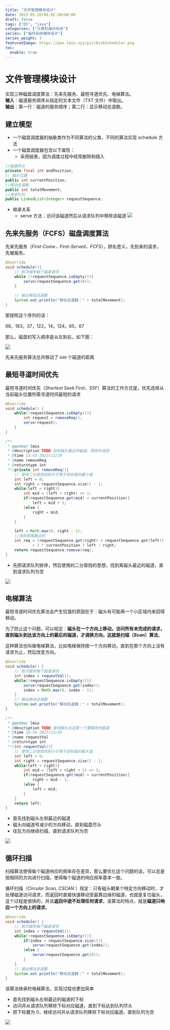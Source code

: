 ```yaml
---
title: "文件管理模块设计"
date: 2023-05-26T06:02:28+08:00
draft: false
tags: ["OS", "java"]
categories: ["计算机操作系统"]
series: ["操作系统模块设计"]
series_weight: 3
featuredImage: https://pan.lmio.xyz/pic/DiskScheduler.png
toc:
  enable: true
---
```


# 文件管理模块设计

实现三种磁盘调度算法：先来先服务、最短寻道优先、电梯算法。  
**输入**：磁道服务顺序从指定的文本文件（TXT 文件）中取出。  
**输出**：第一行：磁道的服务顺序；第二行：显示移动总道数。  

## 建立模型

- 一个磁盘调度器的抽象类作为不同算法的父类，不同的算法实现 schedule 方法  
- 一个磁盘调度器包含以下属性：
	- 采用链表，因为调度过程中经常删除和插入
```java
//磁盘终点  
private final int endPosition;  
// 磁头位置  
public int currentPosition;  
//移动总道数  
public int totalMovement;  
//请求队列  
public LinkedList<Integer> requestSequence;
```

  
- 继承关系
	- serve 方法：访问该磁道然后从请求队列中移除该磁道
![](https://pan.lmio.xyz/pic/DiskScheduler.png)
## 先来先服务（FCFS）磁盘调度算法
先来先服务（_First-Come，First-Served，FCFS_），顾名思义，先到来的请求，先被服务。


```java
@Override  
void schedule(){  
    // 依次服务每个磁道请求  
    while (!requestSequence.isEmpty()){  
        serve(requestSequence.get(0));  
    }  
  
    // 输出移动总道数  
    System.out.println("移动总道数：" + totalMovement);  
}
```

那按照这个序列的话：

98，183，37，122，14，124，65，67

那么，磁盘的写入顺序是从左到右，如下图：

![](https://pan.lmio.xyz/pic/51c7f2cc573d05408c9edfb1e7b557fe.png)

先来先服务算法总共移动了 `640` 个磁道的距离


## 最短寻道时间优先

最短寻道时间优先（_Shortest Seek First，SSF_）算法的工作方式是，优先选择从当前磁头位置所需寻道时间最短的请求

```java
@Override  
void schedule() {  
    while(!requestSequence.isEmpty()){  
        int request = removeReq();  
        serve(request);  
    }  
}  
  
/**  
 * @author lmio  
 * @description TODO 找到磁头最近的磁道，移除并返回  
 * @time 15:43 2022/12/29  
 * @name removeReq  
 * @returntype int  
 **/private int removeReq(){  
    // 使用二分查找找到大于等于目标值的最小值  
    int left = 0;  
    int right = requestSequence.size() - 1;  
    while(left < right){  
        int mid = (left + right) >> 1;  
        if(requestSequence.get(mid) < currentPosition){  
            left = mid + 1;  
        }else {  
            right = mid;  
        }  
    }  
  
    left = Math.max(0, right - 1);  
    //找到距离最近的  
    int req = (requestSequence.get(right) + requestSequence.get(left))  
            > 2 * currentPosition ? left : right;  
    return requestSequence.remove(req);  
}
```

- 先把请求队列排序，然后使用的二分查找的思想，找到离磁头最近的磁道，直到请求队列为空


![](https://pan.lmio.xyz/pic/434952e2850d7dfb28989945452abcca.png)

## 电梯算法

最短寻道时间优先算法会产生饥饿的原因在于：磁头有可能再一个小区域内来回得移动。

为了防止这个问题，可以规定：**磁头在一个方向上移动，访问所有未完成的请求，直到磁头到达该方向上的最后的磁道，才调换方向，这就是扫描（_Scan_）算法**。

这种算法也叫做电梯算法，比如电梯保持按一个方向移动，直到在那个方向上没有请求为止，然后改变方向。

```java
@Override  
void schedule() {  
    // 依次服务每个磁道请求  
    int index = requestVal();  
    while(!requestSequence.isEmpty()){  
        serve(requestSequence.get(index));  
        index = Math.max(0, index - 1);  
    }  
    // 输出移动总道数  
    System.out.println("移动总道数：" + totalMovement);  
}  
  
/**  
 * @author lmio  
 * @description TODO 查找磁头右边第一个要服务的磁道  
 * @time 16:54 2022/12/29  
 * @name requestVal  
 * @returntype int  
 **/int requestVal(){  
    // 使用二分查找找到小与等于目标值的最大值  
    int left = 0;  
    int right = requestSequence.size() - 1;  
    while(left < right){  
        int mid = (left + right + 1) >> 1;  
        if(requestSequence.get(mid) > currentPosition){  
            right = mid - 1;  
        }else {  
            left = mid;  
        }  
    }  
    return left;  
}

```

- 首先找到磁头左侧最近的磁道
- 磁头向磁道号减少的方向移动，直到磁盘尽头
- 往反方向继续扫描，直到请求队列为空


![](https://pan.lmio.xyz/pic/1c81d5a1f74d221f3bb8a5de278a032b.png)


## 循环扫描

扫描算法使得每个磁道响应的频率存在差异，那么要优化这个问题的话，可以总是按相同的方向进行扫描，使得每个磁道的响应频率基本一致。

循环扫描（_Circular Scan, CSCAN_ ）规定：只有磁头朝某个特定方向移动时，才处理磁道访问请求，而返回时直接快速移动至最靠边缘的磁道，也就是复位磁头，这个过程是很快的，并且**返回中途不处理任何请求**，该算法的特点，就是**磁道只响应一个方向上的请求**。

```java
@Override  
void schedule() {  
    // 依次服务每个磁道请求  
    int index = requestVal();  
    while(!requestSequence.isEmpty()){  
        if(index < requestSequence.size()){  
            serve(requestSequence.get(index));  
        }else {  
            serve(requestSequence.get(0));  
        }  
    }  
    // 输出移动总道数  
    System.out.println("移动总道数：" + totalMovement);  
}
```

该算法继承的电梯算法，实现过程也更加简单

- 首先找到磁头左侧最近的磁道的下标
- 访问并从请求队列移除下标对应磁道，直到下标达到队列尽头
- 把下标置为 0，继续访问并从请求队列移除下标对应磁道，直到队列为空

![](https://pan.lmio.xyz/pic/747e58b3c43e469d9d617fde973ff878.png)
